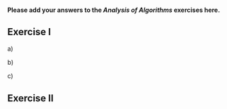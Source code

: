 #### Please add your answers to the ***Analysis of  Algorithms*** exercises here.

## Exercise I


a)


b)


c)

## Exercise II


